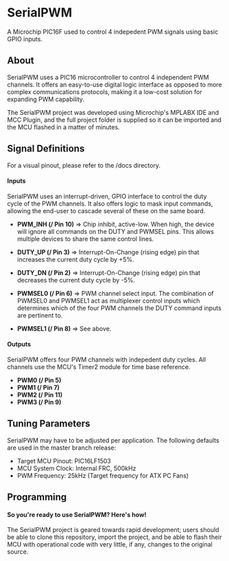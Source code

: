 # SerialPWM #
A Microchip PIC16F used to control 4 indepedent PWM signals using basic GPIO inputs.

## About ##
SerialPWM uses a PIC16 microcontroller to control 4 independent PWM channels. It
offers an easy-to-use digital logic interface as opposed to more complex
communications protocols, making it a low-cost solution for expanding PWM
capability.

The SerialPWM project was developed using Microchip's MPLABX IDE and MCC Plugin,
and the full project folder is supplied so it can be imported and the MCU flashed
in a matter of minutes.

## Signal Definitions ##
For a visual pinout, please refer to the /docs directory.

#### Inputs ####
SerialPWM uses an interrupt-driven, GPIO interface to control the duty cycle
of the PWM channels. It also offers logic to mask input commands, allowing
the end-user to cascade several of these on the same board.

* **PWM_INH (/ Pin 10)** => Chip inhibit, active-low. When high, the device will
ignore all commands on the DUTY and PWMSEL pins. This allows multiple devices
to share the same control lines.

* **DUTY_UP (/ Pin 3)** => Interrupt-On-Change (rising edge) pin that increases the
current duty cycle by +5%.

* **DUTY_DN (/ Pin 2)** => Interrupt-On-Change (rising edge) pin that decreases the
current duty cycle by -5%.

* **PWMSEL0 (/ Pin 6)** => PWM channel select input. The combination of PWMSEL0 and
PWMSEL1 act as multiplexer control inputs which determines which of the four PWM
channels the DUTY command inputs are pertinent to.

* **PWMSEL1 (/ Pin 8)** => See above.

#### Outputs ####
SerialPWM offers four PWM channels with indepedent duty cycles. All channels use
the MCU's Timer2 module for time base reference.

* **PWM0 (/ Pin 5)**
* **PWM1 (/ Pin 7)**
* **PWM2 (/ Pin 11)**
* **PWM3 (/ Pin 9)**

## Tuning Parameters ##
SerialPWM may have to be adjusted per application. The following defaults
are used in the master branch release:

* Target MCU Pinout: PIC16LF1503
* MCU System Clock: Internal FRC, 500kHz
* PWM Frequency: 25kHz (Target frequency for ATX PC Fans)

## Programming ##
#### So you're ready to use SerialPWM? Here's how! ####
The SerialPWM project is geared towards rapid development; users should be
able to clone this repository, import the project, and be able to flash their
MCU with operational code with very little, if any, changes to the original
source.
